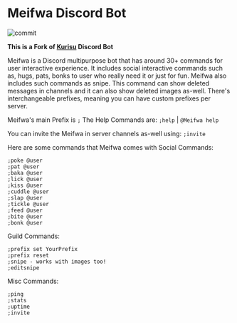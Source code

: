 # Meifwa Discord Bot
![commit](https://img.shields.io/github/last-commit/KayTwenty/Meifwa-Discord-Bot?style=for-the-badge)

**This is a Fork of [Kurisu](https://github.com/Yat-o/Kurisu) Discord Bot**

Meifwa is a Discord multipurpose bot that has around 30+ commands for user interactive experience. It includes social interactive commands such as, hugs, pats, bonks to user who really need it or just for fun. Meifwa also includes such commands as snipe. This command can show deleted messages in channels and it can also show deleted images as-well. There's interchangeable prefixes, meaning you can have custom prefixes per server. 

Meifwa's main Prefix is `;` The Help Commands are: `;help` | `@Meifwa help`

You can invite the Meifwa in server channels as-well using: `;invite`

Here are some commands that Meifwa comes with
Social Commands:
 ``` 
;poke @user
;pat @user
;baka @user
;lick @user
;kiss @user
;cuddle @user
;slap @user
;tickle @user
;feed @user
;bite @user
;bonk @user
```
Guild Commands:
```
;prefix set YourPrefix
;prefix reset
;snipe - works with images too!
;editsnipe
```
Misc Commands:
```
;ping
;stats
;uptime
;invite
```
